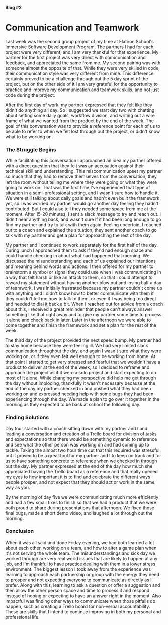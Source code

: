 **Blog #2**

# Communication and Teamwork

Last week was the second group project of my time at Flatiron School's Immersive Software Development Program. The partners I had for each project were very different, and I am very thankful for that experience. My partner for the first project was very direct with communication and feedback, and appreciated the same from me. My second pairing was with someone almost the opposite of that. While they were very skilled in code, their communication style was very different from mine. This difference certainly proved to be a challenge through out the 5 day sprint of the project, but on the other side of it I am very grateful for the opportunity to practice and improve my communication and teamwork skills, and not just code during the project.

After the first day of work, my partner expressed that they felt like they didn't do anything all day. So I suggested we start day two with chatting about setting some daily goals, workflow division, and writing out a wire frame of what we wanted from the product by the end of the week. The goal of this conversation was to provide a reference point for each of us to be able to refer to when we felt lost through out the project, or didn't know what to be working on. 

### The Struggle Begins

While facilitating this conversation I approached an idea my partner offered with a direct question that they felt was an accusation against their technical skill and understanding. This miscommunication upset my partner so much that they had to remove themselves from the conversation, they left the room without telling me where they were going or what they were going to work on. That was the first time I've experienced that type of situation in a semi-professional setting, and I wasn't sure how to handle it. We were still talking about daily goals and hadn't even built the framework yet, so I was worried my partner would go another day feeling they hadn't contributed. But I could also tell they needed some space from me at the moment. After 15-20 minutes, I sent a slack message to try and reach out. I didn't hear anything back, and wasn't sure if it had been long enough to go find my partner and try to talk with them again. Feeling uncertain, I reached out to a coach and explained the situation, they sent another coach to go talk with my partner and get a plan for approaching the rest of the day. 

My partner and I continued to work separately for the first half of the day. During lunch I approached them to ask if they'd had enough space and could handle checking in about what had happened that morning. We discussed the misunderstanding and each of us explained our intentions and meaning behind words and actions. I then offered for my partner to brainstorm a symbol or signal they could use when I was communicating in a way that felt harsh or like an attack to them, so that I could attempt to reword my statement without having another blow out and losing half a day of teamwork. I was initially frustrated because my partner couldn't come up with anything and I didn't know how to better communicate with them if they couldn't tell me how to talk to them, or even if I was being too direct and needed to dial it back a bit. When I reached out for advice from a coach about this, I received a great reminder that people can't always answer something like that right away and to give my partner some time to process it alone and check back in later. Later in the afternoon we were able to come together and finish the framework and set a plan for the rest of the week.

The third day of the project provided the next speed bump. My partner had to stay home because they were feeling ill. We had very limited slack communication throughout the day, and again I wasn't sure what they were working on, or if they even felt well enough to be working from home. At that point I started to get very stressed and fearful that we wouldn't have a product to deliver at the end of the week, so I decided to reframe and approach the project as if it were a solo project and start expecting to do most of it alone. While changing my perspective did help me get through the day without imploding, thankfully it wasn't necessary because at the end of the day my partner checked in and pushed what they had been working on and expressed needing help with some bugs they had been experiencing through the day. We made a plan to go over it together in the morning as they expected to be back at school the following day. 

### Finding Solutions

Day four started with a coach sitting down with my partner and I and leading a conversation and creation of a Trello board for division of tasks and expectations so that there would be something dynamic to reference and see what the other person was working on and had coming up to tackle. Taking the almost two hour time cut that this required was stressful, but it proved to be a great tool for my partner and I to keep on track and for us to have something concrete to reference when we checked in through out the day. My partner expressed at the end of the day how much she appreciated having the Trello board as a reference and that really opened my eyes to how important it is to find and celebrate the different ways people prosper, and not expect that they should act or work in the same way as you.

By the morning of day five we were communicating much more efficiently and had a few small fixes to finish so that we had a product that we were both proud to share during presentations that afternoon. We fixed those final bugs, made a short demo video, and laughed a lot through out the morning.

### Conclusion

When it was all said and done Friday evening, we had both learned a lot about each other, working on a team, and how to alter a game plan when it's not serving the whole team. The misunderstandings and sick day we worked through are very real world issues that are likely to happen at any job, and I'm thankful to have practice dealing with them in a lower stress environment. The biggest lesson I took away from the experience was learning to approach each partnership or group with the energy they need to prosper and not expecting everyone to communicate as directly as I prefer. Along with this, learning to ask a question or offer a suggestion and then allow the other person space and time to process it and respond instead of hoping or expecting to have an answer right in the moment. Also impactful was finding other ways to communicate when those pitfalls do happen, such as creating a Trello board for non-verbal accountability. These are skills that I intend to continue improving in both my personal and professional life.
